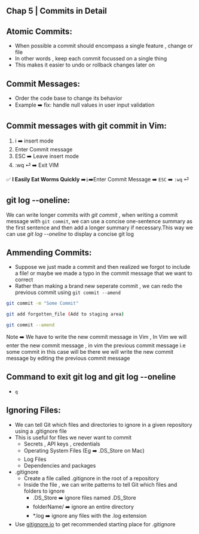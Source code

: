 ## Chap 5 | Commits in Detail 

## **Atomic Commits**:

- When possible a commit should encompass a single feature , change or file 
- In other words , keep each commit focussed on a single thing 
- This makes it easier to undo or rollback changes later on 

## **Commit Messages**:

- Order the code base to change its behavior 
- Example ➡️ fix: handle null values in user input validation

## **Commit messages with git commit in Vim**:

1. i  ➡️  insert mode 
2. Enter Commit message
3. ESC ➡️ Leave insert mode 
4. :wq ⏎ ➡️  Exit VIM 

✅ **I Easily Eat Worms Quickly** ➡️`i`➡️Enter Commit Message ➡️ `ESC` ➡️ `:wq` ⏎

## **git log --oneline**:

We can write longer commits with *git commit* , when writing a commit message with `git commit`, we can use a concise one-sentence summary as the first sentence and then add a longer summary if necessary.This way we can use *git log --oneline* to display a concise git log 

## **Ammending Commits**:

- Suppose we just made a commit and then realized we forgot to include a file! or maybe we made a typo in the commit message that we want to correct 
- Rather than making a brand new seperate commit , we can redo the previous commit using `git commit --amend`

```bash
git commit -m "Some Commit"

git add forgotten_file (Add to staging area)

git commit --amend
```

Note ➡️ We have to write the new commit message in Vim , In Vim we will enter the new commit message , in vim the previous commit message i.e some commit in this case will be there we will write the new commit message by editing the previous commit message  

## **Command to exit git log and git log --oneline** 

-  `q `

## **Ignoring Files**:

- We can tell Git which files and directories to ignore in a given repository using a .gitignore file 
- This is useful for files we never want to commit 
  - Secrets , API keys , credentials 
  - Operating System Files (Eg ➡️ .DS_Store on Mac)
  - Log Files
  - Dependencies and packages
- .gitignore 
  - Create a file called .gitignore in the root of a repository 
  - Inside the file , we can write patterns to tell Git which files and folders to ignore 
    - .DS_Store ➡️ ignore files named .DS_Store 
    - folderName/ ➡️ ignore an entire directory 
    - *.log ➡️ ignore any files with the .log extension 
- Use  [gitignore.io](http://gitignore.io) to get recommended starting place for .gitignore 





